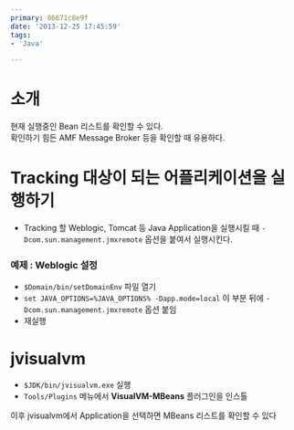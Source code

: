 ```yaml
---
primary: 86671c8e9f
date: '2013-12-25 17:45:59'
tags:
- 'Java'

---
```


소개
====================================
현재 실행중인 Bean 리스트를 확인할 수 있다.    
확인하기 힘든 AMF Message Broker 등을 확인할 때 유용하다.


Tracking 대상이 되는 어플리케이션을 실행하기
====================================
- Tracking 할 Weblogic, Tomcat 등 Java Application을 실행시킬 때 `-Dcom.sun.management.jmxremote` 옵션을 붙여서 실행시킨다.

### 예제 : Weblogic 설정
- `$Domain/bin/setDomainEnv` 파일 열기
- `set JAVA_OPTIONS=%JAVA_OPTIONS% -Dapp.mode=local` 이 부분 뒤에 `-Dcom.sun.management.jmxremote` 옵션 붙임
- 재실행


jvisualvm 
====================================
- `$JDK/bin/jvisualvm.exe` 실행
- `Tools/Plugins` 메뉴에서 **VisualVM-MBeans** 플러그인을 인스톨

이후 jvisualvm에서 Application을 선택하면 MBeans 리스트를 확인할 수 있다